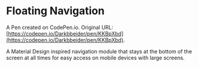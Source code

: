 # Floating Navigation

A Pen created on CodePen.io. Original URL: [https://codepen.io/Darkbbeider/pen/KKBpXbd](https://codepen.io/Darkbbeider/pen/KKBpXbd).

A Material Design inspired navigation module that stays at the bottom of the screen at all times for easy access on mobile devices with large screens.